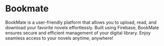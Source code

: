 # Bookmate
BookMate is a user-friendly platform that allows you to upload, read, and download your favorite novels effortlessly. Built using Firebase, BookMate ensures secure and efficient management of your digital library. Enjoy seamless access to your novels anytime, anywhere!
